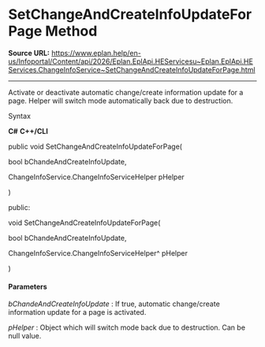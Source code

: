 # SetChangeAndCreateInfoUpdateForPage Method

**Source URL:** https://www.eplan.help/en-us/Infoportal/Content/api/2026/Eplan.EplApi.HEServicesu~Eplan.EplApi.HEServices.ChangeInfoService~SetChangeAndCreateInfoUpdateForPage.html

---

Activate or deactivate automatic change/create information update for a page. Helper will switch mode automatically back due to destruction.

Syntax

**C#**
**C++/CLI**


public void SetChangeAndCreateInfoUpdateForPage( 

   bool bChandeAndCreateInfoUpdate,

   ChangeInfoService.ChangeInfoServiceHelper pHelper

)

public:

void SetChangeAndCreateInfoUpdateForPage( 

   bool bChandeAndCreateInfoUpdate,

   ChangeInfoService.ChangeInfoServiceHelper^ pHelper

)


#### Parameters

*bChandeAndCreateInfoUpdate*
:   If true, automatic change/create information update for a page is activated.

*pHelper*
:   Object which will switch mode back due to destruction. Can be null value.
